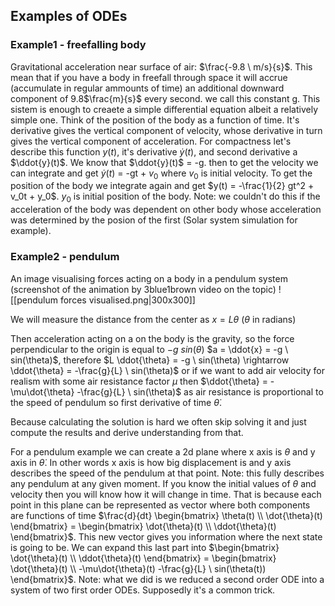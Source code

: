 ## Examples of ODEs
### Example1 - freefalling body
Gravitational acceleration near surface of air: $\frac{-9.8 \ m/s}{s}$.
This mean that if you have a body in freefall through space it will accrue (accumulate in regular ammounts of time) an additional downward component of 9.8$\frac{m}{s}$ every second. we call this constant g. This sistem is enough to creaete a simple differential equation albeit a relatively simple one.
Think of the position of the body as a function of time. It's derivative gives the vertical component of velocity, whose derivative in turn gives the vertical component of acceleration.
For compactness let's describe this function $y(t)$, it's derivative $\dot{y}(t)$, and second derivative a $\ddot{y}(t)$.
We know that $\ddot{y}(t)$ = -g. then to get the velocity we can integrate and get $\dot{y}(t)$ = -gt + $v_0$ where $v_0$ is initial velocity. To get the position of the body we integrate again and get $y(t) = -\frac{1}{2} gt^2 + v_0t + y_0$. $y_0$ is initial position of the body.
Note: we couldn't do this if the acceleration of the body was dependent on other body whose acceleration was determined by the posion of the first (Solar system simulation for example). 

### Example2 - pendulum
An image visualising forces acting on a body in a pendulum system (screenshot of the animation by 3blue1brown video on the topic)
![[pendulum forces visualised.png|300x300]] 

We will measure the distance from the center as $x=L \theta$ ($\theta$ in radians) 

Then acceleration acting on a on the body is the gravity, so the force perpendicular to the origin is equal to $-g \ sin(\theta)$ 
$a = \ddot{x} = -g \ sin(\theta)$, therefore $L \ddot{\theta} = -g \ sin(\theta) \rightarrow \ddot{\theta} = -\frac{g}{L} \ sin(\theta)$ or if we want to add air velocity for realism with some air resistance factor $\mu$ then $\ddot{\theta} = -\mu\dot{\theta} -\frac{g}{L} \ sin(\theta)$ as air resistance is proportional to the speed of pendulum so first derivative of time $\dot{\theta}$.

Because calculating the solution is hard we often skip solving it and just compute the results and derive understanding from that. 

For a pendulum example we can create a 2d plane where x axis is $\theta$ and y axis in $\dot{\theta}$. In other words x axis is how big displacement is and y axis describes the speed of the pendulum at that point. Note: this fully describes any pendulum at any given moment. If you know the initial values of $\theta$ and velocity then you will know how it will change in time. That is because each point in this plane can be represented as vector where both components are functions of time $\frac{d}{dt} \begin{bmatrix} \theta(t) \\ \dot{\theta}(t) \end{bmatrix} = \begin{bmatrix} \dot{\theta}(t) \\ \ddot{\theta}(t) \end{bmatrix}$. This new vector gives you information where the next state is going to be.
We can expand this last part into $\begin{bmatrix} \dot{\theta}(t) \\ \ddot{\theta}(t) \end{bmatrix} = \begin{bmatrix} \dot{\theta}(t) \\ -\mu\dot{\theta}(t) -\frac{g}{L} \ sin(\theta(t)) \end{bmatrix}$.
Note: what we did is we reduced a second order ODE into a system of two first order ODEs. Supposedly it's a common trick.